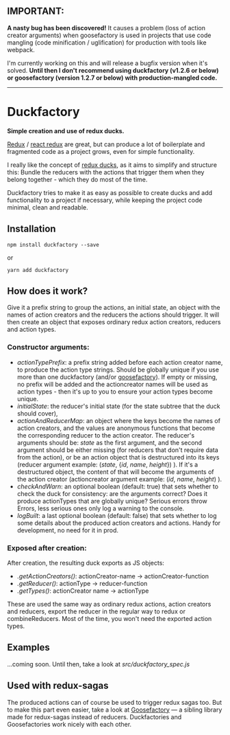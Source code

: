 ## IMPORTANT: 
**A nasty bug has been discovered!** It causes a problem (loss of action creator arguments) when goosefactory is used in projects that use code mangling (code minification / uglification) for production with tools like webpack.

I'm currently working on this and will release a bugfix version when it's solved. **Until then I don't recommend using duckfactory (v1.2.6 or below) or goosefactory (version 1.2.7 or below) with production-mangled code.**


---

# Duckfactory
**Simple creation and use of redux ducks.**

[Redux](https://github.com/reactjs/redux) / [react redux](https://github.com/reactjs/react-redux) are great,
but can produce a lot of boilerplate and fragmented code as a project grows, even for simple functionality.

I really like the concept of [redux ducks](https://github.com/erikras/ducks-modular-redux),
as it aims to simplify and structure this:
Bundle the reducers with the actions that trigger them when they belong together - which they do most of the time.

Duckfactory tries to make it as easy as possible to create ducks and add functionality to a project if necessary,
while keeping the project code minimal, clean and readable.


## Installation
```
npm install duckfactory --save
```
or
```
yarn add duckfactory
```

## How does it work?

Give it a prefix string to group the actions, an initial state, an object with the names of action creators
and the reducers the actions should trigger.
It will then create an object that exposes ordinary redux action creators, reducers and action types.

### Constructor arguments:
- _actionTypePrefix_: a prefix string added before each action creator name, to produce the action type strings. Should be globally unique if you use more than one duckfactory (and/or <a href="https://github.com/espen42/goosefactory">goosefactory</a>). If empty or missing, no prefix will be added and the actioncreator names will be used as action types - then it's up to you to ensure your action types become unique.
- _initialState_: the reducer's initial state (for the state subtree that the duck should cover), 
- _actionAndReducerMap_: an object where the keys become the names of action creators, and the values are anonymous functions that become the corresponding reducer to the action creator. The reducer's arguments should be: _state_ as the first argument, and the second argument should be either missing (for reducers that don't require data from the action), or be an action object that is destructured into its keys (reducer argument example: (_state_, {_id_, _name_, _height_}) ). If it's a destructured object, the content of that will become the arguments of the action creator (actioncreator argument example: (_id_, _name_, _height_) ). 
- _checkAndWarn_: an optional boolean (default: true) that sets whether to check the duck for consistency: are the arguments correct? Does it produce actionTypes that are globally unique? Serious errors throw Errors, less serious ones only log a warning to the console.
- _logBuilt_: a last optional boolean (default: false) that sets whether to log some details about the produced action creators and actions. Handy for development, no need for it in prod.

### Exposed after creation:
After creation, the resulting duck exports as JS objects:
- _.getActionCreators()_: actionCreator-name → actionCreator-function
- _.getReducer()_: actionType → reducer-function
- _.getTypes()_: actionCreator name → actionType

These are used the same way as ordinary redux actions, action creators and reducers, export the reducer in the regular way to redux or combineReducers. Most of the time, you won't need the exported action types.



## Examples
...coming soon. Until then, take a look at _src/duckfactory_spec.js_

  
## Used with redux-sagas

The produced actions can of course be used to trigger redux sagas too.
But to make this part even easier, take a look at [Goosefactory](https://github.com/espen42/goosefactory) — a sibling
library made for redux-sagas instead of reducers. Duckfactories and Goosefactories work nicely with each other.
